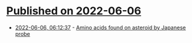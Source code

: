 # [Published on 2022-06-06](index.md)

* [2022-06-06, 06:12:37](https://news.ycombinator.com/item?id=31637664) - [Amino acids found on asteroid by Japanese probe](https://english.kyodonews.net/news/2022/06/9a7dbced6c3a-amino-acids-found-in-asteroid-samples-collected-by-hayabusa2-probe.html)
